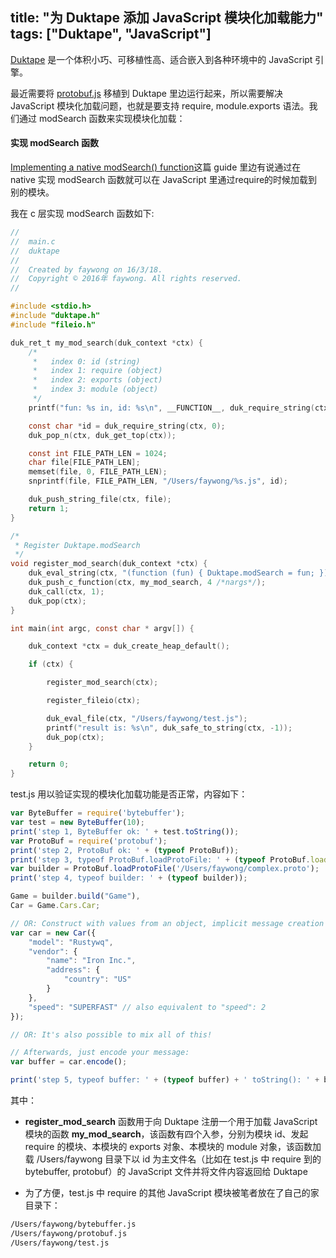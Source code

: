 title: "为 Duktape 添加 JavaScript 模块化加载能力"
tags: ["Duktape", "JavaScript"]
---

[Duktape](http://duktape.org/) 是一个体积小巧、可移植性高、适合嵌入到各种环境中的 JavaScript 引擎。

最近需要将 [protobuf.js](https://github.com/dcodeIO/protobuf.js) 移植到 Duktape 里边运行起来，所以需要解决 JavaScript 模块化加载问题，也就是要支持 require, module.exports 语法。我们通过 modSearch 函数来实现模块化加载：

#### 实现 modSearch 函数  

[Implementing a native modSearch() function](http://wiki.duktape.org/HowtoModules.html)这篇 guide 里边有说通过在 native 实现 modSearch 函数就可以在 JavaScript 里通过require的时候加载到别的模块。

我在 c 层实现 modSearch 函数如下:

```c
//
//  main.c
//  duktape
//
//  Created by faywong on 16/3/18.
//  Copyright © 2016年 faywong. All rights reserved.
//

#include <stdio.h>
#include "duktape.h"
#include "fileio.h"

duk_ret_t my_mod_search(duk_context *ctx) {
    /*
     *   index 0: id (string)
     *   index 1: require (object)
     *   index 2: exports (object)
     *   index 3: module (object)
     */
    printf("fun: %s in, id: %s\n", __FUNCTION__, duk_require_string(ctx, 0));

    const char *id = duk_require_string(ctx, 0);
    duk_pop_n(ctx, duk_get_top(ctx));

    const int FILE_PATH_LEN = 1024;
    char file[FILE_PATH_LEN];
    memset(file, 0, FILE_PATH_LEN);
    snprintf(file, FILE_PATH_LEN, "/Users/faywong/%s.js", id);

    duk_push_string_file(ctx, file);
    return 1;
}

/*
 * Register Duktape.modSearch
 */
void register_mod_search(duk_context *ctx) {
    duk_eval_string(ctx, "(function (fun) { Duktape.modSearch = fun; })");
    duk_push_c_function(ctx, my_mod_search, 4 /*nargs*/);
    duk_call(ctx, 1);
    duk_pop(ctx);
}

int main(int argc, const char * argv[]) {

    duk_context *ctx = duk_create_heap_default();

    if (ctx) {

        register_mod_search(ctx);

        register_fileio(ctx);

        duk_eval_file(ctx, "/Users/faywong/test.js");
        printf("result is: %s\n", duk_safe_to_string(ctx, -1));
        duk_pop(ctx);
    }

    return 0;
}
```

test.js 用以验证实现的模块化加载功能是否正常，内容如下：
```JavaScript
var ByteBuffer = require('bytebuffer');
var test = new ByteBuffer(10);
print('step 1, ByteBuffer ok: ' + test.toString());
var ProtoBuf = require('protobuf');
print('step 2, ProtoBuf ok: ' + (typeof ProtoBuf));
print('step 3, typeof ProtoBuf.loadProtoFile: ' + (typeof ProtoBuf.loadProtoFile));
var builder = ProtoBuf.loadProtoFile('/Users/faywong/complex.proto');
print('step 4, typeof builder: ' + (typeof builder));

Game = builder.build("Game"),
Car = Game.Cars.Car;

// OR: Construct with values from an object, implicit message creation (address) and enum values as strings:
var car = new Car({
    "model": "Rustywq",
    "vendor": {
        "name": "Iron Inc.",
        "address": {
            "country": "US"
        }
    },
    "speed": "SUPERFAST" // also equivalent to "speed": 2
});

// OR: It's also possible to mix all of this!

// Afterwards, just encode your message:
var buffer = car.encode();

print('step 5, typeof buffer: ' + (typeof buffer) + ' toString(): ' + buffer.toString());
```

其中：
* **register\_mod\_search** 函数用于向 Duktape 注册一个用于加载 JavaScript 模块的函数 **my\_mod\_search**，该函数有四个入参，分别为模块 id、发起 require 的模块、本模块的 exports 对象、本模块的 module 对象，该函数加载 /Users/faywong 目录下以 id 为主文件名（比如在 test.js 中 require 到的 bytebuffer, protobuf）的 JavaScript 文件并将文件内容返回给 Duktape

* 为了方便，test.js 中 require 的其他 JavaScript 模块被笔者放在了自己的家目录下：
```bash
/Users/faywong/bytebuffer.js
/Users/faywong/protobuf.js
/Users/faywong/test.js
```
